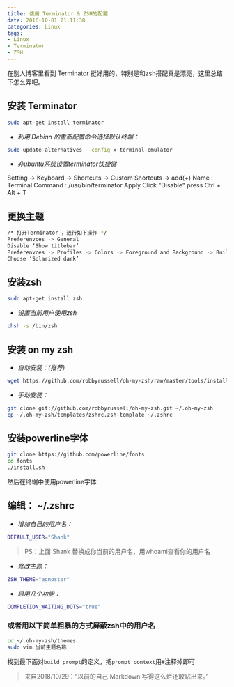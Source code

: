 ```yaml
---
title: 使用 Terminator & ZSH的配置
date: 2016-10-01 21:11:38
categories: Linux
tags: 
- Linux
- Terminator
- ZSH
---
```


 在别人博客里看到 Terminator 挺好用的，特别是和zsh搭配真是漂亮，这里总结下怎么弄吧。

<!--more-->

## 安装 Terminator

```sh
sudo apt-get install terminator
```

* _利用 Debian 的重新配置命令选择默认终端：_

```sh
sudo update-alternatives --config x-terminal-emulator
```

* _非ubuntu系统设置terminator快捷键_

Setting -> Keyboard -> Shortcuts -> Custom Shortcuts -> add(+)
Name : Terminal
Command : /usr/bin/terminator
Apply
Click "Disable"
press Ctrl + Alt + T

## 更换主题

```sh
/* 打开Terminator ，进行如下操作 */
Preferenvces -> General
Disable ‘Show titlebar’
Preferenvces -> Profiles -> Colors -> Foreground and Background -> Build-in schemes
Choose ‘Solarized dark’
```

## 安装zsh

```sh
sudo apt-get install zsh
```

* _设置当前用户使用zsh_

```sh
chsh -s /bin/zsh
```

## 安装 on my zsh

* _自动安装：(推荐)_

```sh
wget https://github.com/robbyrussell/oh-my-zsh/raw/master/tools/install.sh -O - | sh
```

* _手动安装：_

```sh
git clone git://github.com/robbyrussell/oh-my-zsh.git ~/.oh-my-zsh
cp ~/.oh-my-zsh/templates/zshrc.zsh-template ~/.zshrc
```

## 安装powerline字体

```sh
git clone https://github.com/powerline/fonts
cd fonts
./install.sh
```

然后在终端中使用powerline字体

## 编辑： ~/.zshrc

* _增加自己的用户名：_

```sh
DEFAULT_USER="Shank"
```

> PS：上面 Shank 替换成你当前的用户名，用whoami查看你的用户名

* _修改主题：_

```sh
ZSH_THEME="agnoster"
```

* _启用几个功能：_

```sh
COMPLETION_WAITING_DOTS="true"
```

### 或者用以下简单粗暴的方式屏蔽zsh中的用户名

```sh
cd ~/.oh-my-zsh/themes
sudo vim 当前主题名称
```

找到最下面对`build_prompt`的定义，把`prompt_context`用`#`注释掉即可

> 来自2018/10/29：“以前的自己 Markdown 写得这么烂还敢贴出来。”
